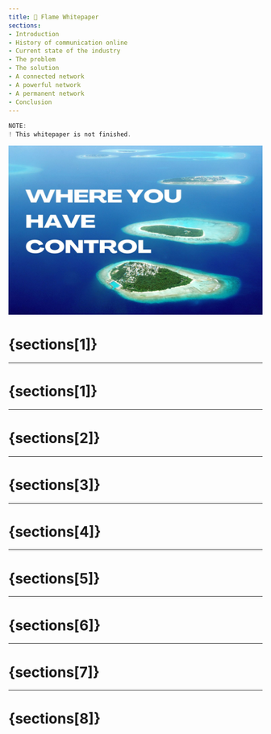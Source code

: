 ```yaml
---
title: 📃 Flame Whitepaper
sections:
- Introduction
- History of communication online
- Current state of the industry
- The problem
- The solution
- A connected network
- A powerful network
- A permanent network
- Conclusion
---
```


```js
NOTE:
! This whitepaper is not finished.
```

<img src="./assets/whitepaper.jpg" />

# {sections[1]} <a name="{sections[0]}"></a>

---

# {sections[1]} <a name="{sections[1]}"></a>

---

# {sections[2]} <a name="{sections[2]}"></a>

---

# {sections[3]} <a name="{sections[3]}"></a>

---

# {sections[4]} <a name="{sections[4]}"></a>

---

# {sections[5]} <a name="{sections[5]}"></a>

---

# {sections[6]} <a name="{sections[6]}"></a>

---

# {sections[7]} <a name="{sections[7]}"></a>

---

# {sections[8]} <a name="{sections[8]}"></a>

